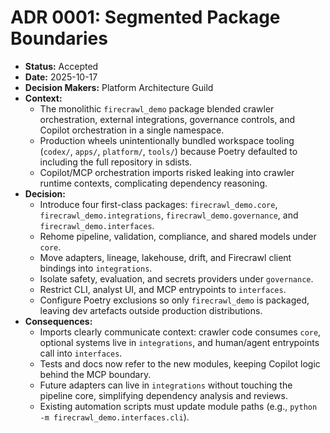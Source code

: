 # ADR 0001: Segmented Package Boundaries

- **Status:** Accepted
- **Date:** 2025-10-17
- **Decision Makers:** Platform Architecture Guild
- **Context:**
  - The monolithic `firecrawl_demo` package blended crawler orchestration, external integrations, governance controls, and Copilot orchestration in a single namespace.
  - Production wheels unintentionally bundled workspace tooling (`codex/`, `apps/`, `platform/`, `tools/`) because Poetry defaulted to including the full repository in sdists.
  - Copilot/MCP orchestration imports risked leaking into crawler runtime contexts, complicating dependency reasoning.
- **Decision:**
  - Introduce four first-class packages: `firecrawl_demo.core`, `firecrawl_demo.integrations`, `firecrawl_demo.governance`, and `firecrawl_demo.interfaces`.
  - Rehome pipeline, validation, compliance, and shared models under `core`.
  - Move adapters, lineage, lakehouse, drift, and Firecrawl client bindings into `integrations`.
  - Isolate safety, evaluation, and secrets providers under `governance`.
  - Restrict CLI, analyst UI, and MCP entrypoints to `interfaces`.
  - Configure Poetry exclusions so only `firecrawl_demo` is packaged, leaving dev artefacts outside production distributions.
- **Consequences:**
  - Imports clearly communicate context: crawler code consumes `core`, optional systems live in `integrations`, and human/agent entrypoints call into `interfaces`.
  - Tests and docs now refer to the new modules, keeping Copilot logic behind the MCP boundary.
  - Future adapters can live in `integrations` without touching the pipeline core, simplifying dependency analysis and reviews.
  - Existing automation scripts must update module paths (e.g., `python -m firecrawl_demo.interfaces.cli`).
